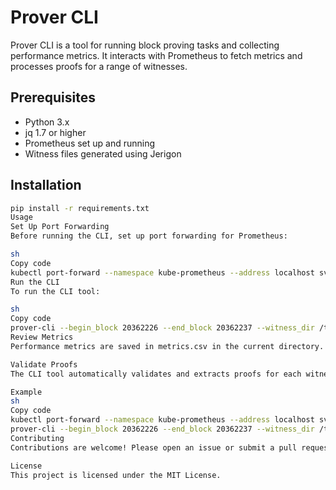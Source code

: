# Prover CLI

Prover CLI is a tool for running block proving tasks and collecting performance metrics. It interacts with Prometheus to fetch metrics and processes proofs for a range of witnesses.

## Prerequisites

- Python 3.x
- jq 1.7 or higher
- Prometheus set up and running
- Witness files generated using Jerigon

## Installation

```sh
pip install -r requirements.txt
Usage
Set Up Port Forwarding
Before running the CLI, set up port forwarding for Prometheus:

sh
Copy code
kubectl port-forward --namespace kube-prometheus --address localhost svc/prometheus-operated 9090:9090
Run the CLI
To run the CLI tool:

sh
Copy code
prover-cli --begin_block 20362226 --end_block 20362237 --witness_dir /tmp/witnesses
Review Metrics
Performance metrics are saved in metrics.csv in the current directory. Each row contains metrics for a specific witness.

Validate Proofs
The CLI tool automatically validates and extracts proofs for each witness. The proofs are saved in the /tmp/proofs directory.

Example
sh
Copy code
kubectl port-forward --namespace kube-prometheus --address localhost svc/prometheus-operated 9090:9090
prover-cli --begin_block 20362226 --end_block 20362237 --witness_dir /tmp/witnesses
Contributing
Contributions are welcome! Please open an issue or submit a pull request on GitHub.

License
This project is licensed under the MIT License.

